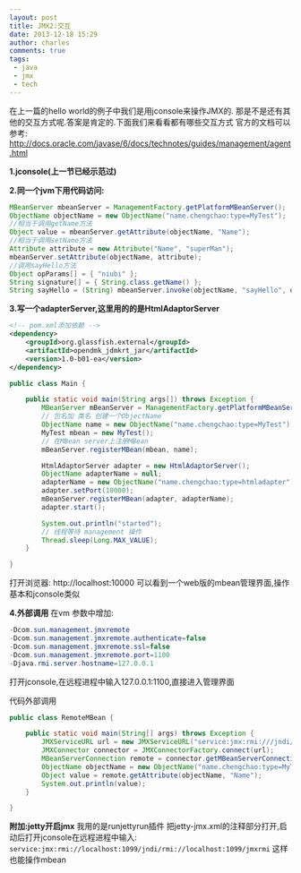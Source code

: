 ```yaml
---
layout: post
title: JMX2:交互
date: 2013-12-18 15:29
author: charles
comments: true
tags:
 - java
 - jmx
 - tech
---
```


在上一篇的hello world的例子中我们是用jconsole来操作JMX的.
那是不是还有其他的交互方式呢.答案是肯定的.下面我们来看看都有哪些交互方式
官方的文档可以参考:
<http://docs.oracle.com/javase/6/docs/technotes/guides/management/agent.html>

<strong>1.jconsole(上一节已经示范过)</strong>

<strong>2.同一个jvm下用代码访问:</strong>

```java
MBeanServer mbeanServer = ManagementFactory.getPlatformMBeanServer();
ObjectName objectName = new ObjectName("name.chengchao:type=MyTest");
//相当于调用getName方法
Object value = mbeanServer.getAttribute(objectName, "Name");
//相当于调用setName方法
Attribute attribute = new Attribute("Name", "superMan");
mbeanServer.setAttribute(objectName, attribute);
//调用sayHello方法
Object opParams[] = { "niubi" };
String signature[] = { String.class.getName() };
String sayHello = (String) mbeanServer.invoke(objectName, "sayHello", opParams, signature);
```

<strong>3.写一个adapterServer,这里用的的是HtmlAdaptorServer</strong>

```xml
<!-- pom.xml添加依赖 -->
<dependency>
	<groupId>org.glassfish.external</groupId>
	<artifactId>opendmk_jdmkrt_jar</artifactId>
	<version>1.0-b01-ea</version>
</dependency>
```  

```java
public class Main {

    public static void main(String args[]) throws Exception {
        MBeanServer mBeanServer = ManagementFactory.getPlatformMBeanServer();
        // 包名加 类名 创建一个ObjectName
        ObjectName name = new ObjectName("name.chengchao:type=MyTest");
        MyTest mbean = new MyTest();
        // 在MBean server上注册MBean
        mBeanServer.registerMBean(mbean, name);

        HtmlAdaptorServer adapter = new HtmlAdaptorServer();
        ObjectName adapterName = null;
        adapterName = new ObjectName("name.chengchao:type=htmladapter");
        adapter.setPort(10000);
        mBeanServer.registerMBean(adapter, adapterName);
        adapter.start();

        System.out.println("started");
        // 线程等待 management 操作
        Thread.sleep(Long.MAX_VALUE);
    }

}
```

打开浏览器: http://localhost:10000
可以看到一个web版的mbean管理界面,操作基本和jconsole类似

<strong>4.外部调用</strong>
在vm 参数中增加:
```java
-Dcom.sun.management.jmxremote 
-Dcom.sun.management.jmxremote.authenticate=false 
-Dcom.sun.management.jmxremote.ssl=false 
-Dcom.sun.management.jmxremote.port=1100
-Djava.rmi.server.hostname=127.0.0.1
```

打开jconsole,在远程进程中输入127.0.0.1:1100,直接进入管理界面

代码外部调用  
```java
public class RemoteMBean {

    public static void main(String[] args) throws Exception {
        JMXServiceURL url = new JMXServiceURL("service:jmx:rmi:///jndi/rmi://127.0.0.1:1100/jmxrmi");
        JMXConnector connector = JMXConnectorFactory.connect(url);
        MBeanServerConnection remote = connector.getMBeanServerConnection();
        ObjectName objectName = new ObjectName("name.chengchao:type=MyTest");
        Object value = remote.getAttribute(objectName, "Name");
        System.out.println(value);
    }

}

```


<strong>附加:jetty开启jmx</strong>
我用的是runjettyrun插件
把jetty-jmx.xml的注释部分打开,启动后打开jconsole在远程进程中输入:
`service:jmx:rmi://localhost:1099/jndi/rmi://localhost:1099/jmxrmi`
这样也能操作mbean
